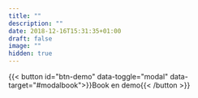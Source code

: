 ```yaml
---
title: ""
description: ""
date: 2018-12-16T15:31:35+01:00
draft: false
image: ""
hidden: true
---
```


{{< button id="btn-demo" data-toggle="modal" data-target="#modalbook">}}Book en demo{{< /button >}}

